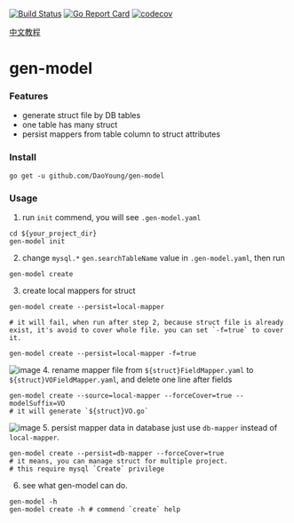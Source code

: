 [![Build Status](https://travis-ci.com/DaoYoung/gen-model.svg?branch=master)](https://travis-ci.com/DaoYoung/gen-model)
[![Go Report Card](https://goreportcard.com/badge/github.com/DaoYoung/gen-model)](https://goreportcard.com/report/github.com/DaoYoung/gen-model)
[![codecov](https://codecov.io/gh/DaoYoung/gen-model/branch/master/graph/badge.svg)](https://codecov.io/gh/DaoYoung/gen-model)
<!--[![Mentioned in Awesome Go](https://awesome.re/mentioned-badge.svg)](https://github.com/avelino/awesome-go) -->

[中文教程](https://www.jianshu.com/p/0d1d942d281e)
# gen-model
### Features
* generate struct file by DB tables
* one table has many struct
* persist mappers from table column to struct attributes
### Install
```
go get -u github.com/DaoYoung/gen-model
```
### Usage
1. run `init` commend, you will see `.gen-model.yaml`
```
cd ${your_project_dir}
gen-model init
```
2. change `mysql.*` `gen.searchTableName` value in `.gen-model.yaml`, then run
```
gen-model create
```
3. create local mappers for struct
```
gen-model create --persist=local-mapper

# it will fail, when run after step 2, because struct file is already exist, it's avoid to cover whole file. you can set `-f=true` to cover it.

gen-model create --persist=local-mapper -f=true
```
![image](https://upload.cc/i1/2020/09/17/X4Q0C2.gif)
4. rename mapper file from `${struct}FieldMapper.yaml` to `${struct}VOFieldMapper.yaml`, and delete one line after fields
```
gen-model create --source=local-mapper --forceCover=true --modelSuffix=VO
# it will generate `${struct}VO.go`
```
![image](https://upload.cc/i1/2020/09/17/sSbIDA.gif)
5. persist mapper data in database just use `db-mapper` instead of `local-mapper`.
```
gen-model create --persist=db-mapper --forceCover=true
# it means, you can manage struct for multiple project.
# this require mysql `Create` privilege
```
6. see what gen-model can do.
```
gen-model -h
gen-model create -h # commend `create` help
```